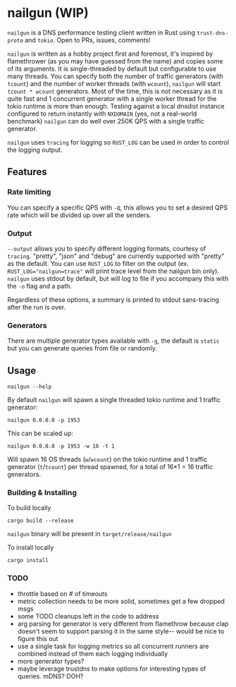 # nailgun (WIP)

`nailgun` is a DNS performance testing client written in Rust using `trust-dns-proto` and `tokio`. Open to PRs, issues, comments!

`nailgun` is written as a hobby project first and foremost, it's inspired by flamethrower (as you may have guessed from the name) and copies some of its arguments. It is single-threaded by default but configurable to use many threads. You can specify both the number of traffic generators (with `tcount`) and the number of worker threads (with `wcount`), `nailgun` will start `tcount * wcount` generators. Most of the time, this is not necessary as it is quite fast and 1 concurrent generator with a single worker thread for the tokio runtime is more than enough. Testing against a local dnsdist instance configured to return instantly with `NXDOMAIN` (yes, not a real-world benchmark) `nailgun` can do well over 250K QPS with a single traffic generator.

`nailgun` uses `tracing` for logging so `RUST_LOG` can be used in order to control the logging output.

## Features

### Rate limiting

You can specify a specific QPS with `-Q`, this allows you to set a desired QPS rate which will be divided up over all the senders.

### Output

`--output` allows you to specify different logging formats, courtesy of `tracing`. "pretty", "json" and "debug" are currently supported with "pretty" as the default. You can use `RUST_LOG` to filter on the output (ex. `RUST_LOG="nailgun=trace"` will print trace level from the nailgun bin only). `nailgun` uses stdout by default, but will log to file if you accompany this with the `-o` flag and a path.

Regardless of these options, a summary is printed to stdout sans-tracing after the run is over.

### Generators

There are multiple generator types available with `-g`, the default is `static` but you can generate queries from file or randomly.

## Usage

```
nailgun --help
```

By default `nailgun` will spawn a single threaded tokio runtime and 1 traffic generator:

```
nailgun 0.0.0.0 -p 1953
```

This can be scaled up:

```
nailgun 0.0.0.0 -p 1953 -w 16 -t 1
```

Will spawn 16 OS threads (`w`/`wcount`) on the tokio runtime and 1 traffic generator (`t`/`tcount`) per thread spawned, for a total of 16\*1 = 16 traffic generators.

### Building & Installing

To build locally

```
cargo build --release
```

`nailgun` binary will be present in `target/release/nailgun`

To install locally

```
cargo install
```

### TODO

- throttle based on # of timeouts
- metric collection needs to be more solid, sometimes get a few dropped msgs
- some TODO cleanups left in the code to address
- arg parsing for generator is very different from flamethrow because clap doesn't seem to support parsing it in the same style-- would be nice to figure this out
- use a single task for logging metrics so all concurrent runners are combined instead of them each logging individually
- more generator types?
- maybe leverage trustdns to make options for interesting types of queries. mDNS? DOH?
